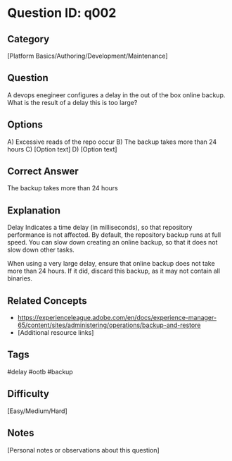 # Question ID: q002

## Category
[Platform Basics/Authoring/Development/Maintenance]

## Question
A devops enegineer configures a delay in the out of the box online backup. What is the result of a delay this is too large?

## Options
A) Excessive reads of the repo occur
B) The backup takes more than 24 hours
C) [Option text]
D) [Option text]

## Correct Answer
The backup takes more than 24 hours

## Explanation
Delay Indicates a time delay (in milliseconds), so that repository performance is not affected. By default, the repository backup runs at full speed. You can slow down creating an online backup, so that it does not slow down other tasks.

When using a very large delay, ensure that online backup does not take more than 24 hours. If it did, discard this backup, as it may not contain all binaries.

## Related Concepts
- https://experienceleague.adobe.com/en/docs/experience-manager-65/content/sites/administering/operations/backup-and-restore
- [Additional resource links]

## Tags
#delay #ootb #backup

## Difficulty
[Easy/Medium/Hard]

## Notes
[Personal notes or observations about this question]